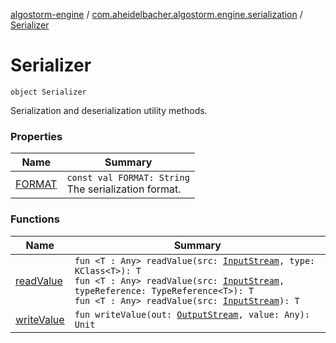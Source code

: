 [algostorm-engine](../../index.md) / [com.aheidelbacher.algostorm.engine.serialization](../index.md) / [Serializer](.)

# Serializer

`object Serializer`

Serialization and deserialization utility methods.

### Properties

| Name | Summary |
|---|---|
| [FORMAT](-f-o-r-m-a-t.md) | `const val FORMAT: String`<br>The serialization format. |

### Functions

| Name | Summary |
|---|---|
| [readValue](read-value.md) | `fun <T : Any> readValue(src: `[`InputStream`](http://docs.oracle.com/javase/6/docs/api/java/io/InputStream.html)`, type: KClass<T>): T`<br>`fun <T : Any> readValue(src: `[`InputStream`](http://docs.oracle.com/javase/6/docs/api/java/io/InputStream.html)`, typeReference: TypeReference<T>): T`<br>`fun <T : Any> readValue(src: `[`InputStream`](http://docs.oracle.com/javase/6/docs/api/java/io/InputStream.html)`): T` |
| [writeValue](write-value.md) | `fun writeValue(out: `[`OutputStream`](http://docs.oracle.com/javase/6/docs/api/java/io/OutputStream.html)`, value: Any): Unit` |
